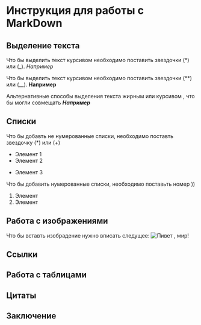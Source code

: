 # Инструкция для работы с MarkDown

## Выделение текста

Что бы выделить текст курсивом необходимо поставить звездочки (*) или (_). *Например*

Что бы выделить текст курсивом необходимо поставить звездочки (**) или (__). **Например**

Альтернативные способы выделения текста жирным или курсивом , что бы могли совмещать _**Например**_


## Списки
 
Что бы добавть не нумерованные списки, необходимо поставть звездочку (*) или (+)

* Элемент 1 
* Элемент 2 
+ Элемент 3

Что бы добавить нумерованные списки, необходимо поставьть номер ))
1. Элемент
2. Элемент 

## Работа с изображениями

Что бы вставть изобрадение нужно вписать следущее:
![Пивет , мир!](mem.jpg)

## Ссылки

## Работа с таблицами

## Цитаты 

## Заключение 